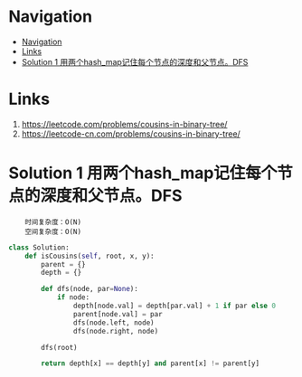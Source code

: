 # Navigation
- [Navigation](#navigation)
- [Links](#links)
- [Solution 1 用两个hash_map记住每个节点的深度和父节点。DFS](#solution-1-%e7%94%a8%e4%b8%a4%e4%b8%aahashmap%e8%ae%b0%e4%bd%8f%e6%af%8f%e4%b8%aa%e8%8a%82%e7%82%b9%e7%9a%84%e6%b7%b1%e5%ba%a6%e5%92%8c%e7%88%b6%e8%8a%82%e7%82%b9dfs)

# Links
1. https://leetcode.com/problems/cousins-in-binary-tree/
2. https://leetcode-cn.com/problems/cousins-in-binary-tree/


# Solution 1 用两个hash_map记住每个节点的深度和父节点。DFS
```
    时间复杂度：O(N)
    空间复杂度：O(N)
```
```python
class Solution:
    def isCousins(self, root, x, y):
        parent = {}
        depth = {}

        def dfs(node, par=None):
            if node:
                depth[node.val] = depth[par.val] + 1 if par else 0
                parent[node.val] = par
                dfs(node.left, node)
                dfs(node.right, node)

        dfs(root)

        return depth[x] == depth[y] and parent[x] != parent[y]
```